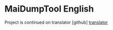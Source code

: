 # MaiDumpTool English

Project is continued on translator [github] [translator]

   [translator]: <https://github.com/LioMajor/MaiDumpToolEN/releases>

   
  

  